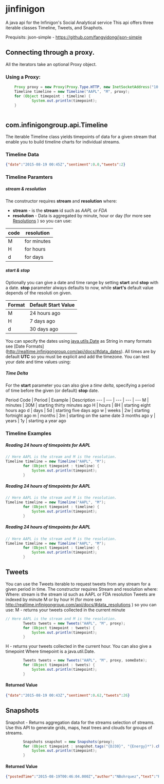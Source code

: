 # jinfinigon
A java api for  the Infinigon's Social Analytical service
This api offers three iterable classes Timeline, Tweets, and Snaphots. 

Prequisits: json-simple - https://github.com/fangyidong/json-simple


## Connecting through a proxy.
All the iterators take an optional Proxy object.


### Using a Proxy: 

```java
	Proxy proxy = new Proxy(Proxy.Type.HTTP, new InetSocketAddress("10.38.89.25", 8080));
	Timeline timeline = new Timeline("AAPL", "M", proxy);
	for (Object timepoint : timeline) {
			System.out.println(timepoint);
	}
		
```



## com.infinigongroup.api.Timeline

The iterable Timeline class yields timepoints of data for a given stream that enable you to build timeline charts for individual streams. 

### Timeline Data


```json
{"date":"2015-08-19 00:45Z","sentiment":0.0,"tweets":2}
```

### Timeline Paramters

##### stream & resolution 
The constructor requires **stream** and **resolution** where:
* **stream** - is the **stream** id such as *AAPL* or *FDA*
* **resolution**  - Data is aggregated by minute, hour or day (for more see [Resolutions](http://realtime.infinigongroup.com/api/docs/#data_resolutions) ) so you can use:
 
 code | resolution
 --- | ---
 M | for minutes
 H | for hours
 d | for days
 
##### start & stop 
Optionally you can give a date and time range by setting **start** and **stop** with a date. **stop** parameter always defaults to now, while **start's** default value depends of the resoluti on given.

 Format | Default Start Value |
 --- | --- 
 M |	24 hours ago
 H |	7 days ago
 d |	30 days ago
    
    
You can specify the dates using [java.utils.Date](https://docs.oracle.com/javase/6/docs/api/java/util/Date.html) as String in many formats see [Date Formats] (http://realtime.infinigongroup.com/api/docs/#data_dates). All times are by default **UTC** so you must be explicit and add the timezone. You can test your date and time values using: 

##### Time Delta

For the **start** parameter you can also give a *time delta*, specifying a period of time before the given (or default) **stop** date.

Period Code |	Period	| Example | Description 
--- | --- | --- | --- | ---
M |	minutes	| 30M | starting thirty minutes ago
H |	hours	| 8H | starting eight hours ago
d |	days	| 5d | starting five days ago
w |	weeks	| 2w | starting fortnight ago
m |	months	| 3m | starting on the same date 3 months ago
y |	years	| 1y | starting a year ago


### Timeline Examples

##### Reading 24 hours of timepoints for AAPL

```java
// Here AAPL is the stream and M is the resolution.
Timeline timeline = new Timeline("AAPL", "M");
		for (Object timepoint : timeline) {
			System.out.println(timepoint);
		}
```

##### Reading 24 hours of timepoints for AAPL

```java
// Here AAPL is the stream and M is the resolution.
Timeline timeline = new Timeline("AAPL", "M");
		for (Object timepoint : timeline) {
			System.out.println(timepoint);
		}
```

##### Reading 24 hours of timepoints for AAPL

```java
// Here AAPL is the stream and M is the resolution.
Timeline timeline = new Timeline("AAPL", "M");
		for (Object timepoint : timeline) {
			System.out.println(timepoint);
		}
```





## Tweets

You can use the Tweets iterable  to request tweets from any stream for a given period in time.
The constructor requires Stream and resolution where:
Where:
stream
is the stream id such as AAPL or FDA
resolution
Tweets are indexed by minute M or by hour H (for more see http://realtime.infinigongroup.com/api/docs/#data_resolutions
) so you can use:
M - returns your tweets collected in the current minute


```java
// Here AAPL is the stream and M is the resolution.
		Tweets tweets = new Tweets("AAPL", "M", proxy);
		for (Object timepoint : tweets) {
			System.out.println(timepoint);
		}
```


H - returns your tweets collected in the current hour.
You can also give a timepoint
Where timepoint is a java.util.Date. 

```java
		Tweets tweets = new Tweets("AAPL", "M", proxy, someDate);
		for (Object timepoint : tweets) {
			System.out.println(timepoint);
		}
```

#### Returned Value
```json
{"date":"2015-08-19 00:43Z","sentiment":0.62,"tweets":26}
```

## Snapshots

Snapshot - Returns aggregation data for the streams selection of streams. Use this API to generate grids, maps, heat trees and clouds for groups of streams.
```java
		Snapshots snapshot = new Snapshots(proxy);
		for (Object timepoint : snapshot.tags("{DJ30}", "{Energy}*").change_3(5)) {
			System.out.println(timepoint);
		}
```


#### Returned Value
```json
{"postedTime":"2015-08-19T00:46:04.000Z","author":"NBohrquez","text":"RT @somosinocentes: La innovación es lo que distingue a un líder de los demás. (Steve Jobs)","avatar":"https:\/\/pbs.twimg.com\/profile_images\/3285028797\/e6822aeea28084c15995734ab23375c4_normal.jpeg"}
```
